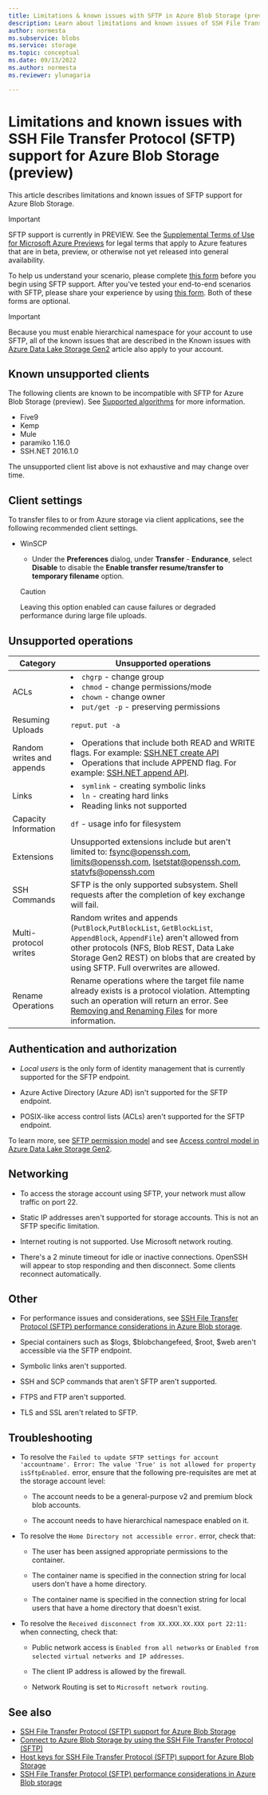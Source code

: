 ```yaml
---
title: Limitations & known issues with SFTP in Azure Blob Storage (preview) | Microsoft Docs
description: Learn about limitations and known issues of SSH File Transfer Protocol (SFTP) support for Azure Blob Storage.
author: normesta
ms.subservice: blobs
ms.service: storage
ms.topic: conceptual
ms.date: 09/13/2022
ms.author: normesta
ms.reviewer: ylunagaria

---
```


# Limitations and known issues with SSH File Transfer Protocol (SFTP) support for Azure Blob Storage (preview)

This article describes limitations and known issues of SFTP support for Azure Blob Storage.

> [!IMPORTANT]
> SFTP support is currently in PREVIEW. 
> See the [Supplemental Terms of Use for Microsoft Azure Previews](https://azure.microsoft.com/support/legal/preview-supplemental-terms/) for legal terms that apply to Azure features that are in beta, preview, or otherwise not yet released into general availability. 
>
> To help us understand your scenario, please complete [this form](https://forms.office.com/r/gZguN0j65Y) before you begin using SFTP support. After you've tested your end-to-end scenarios with SFTP, please share your experience by using [this form](https://forms.office.com/r/MgjezFV1NR). Both of these forms are optional. 

> [!IMPORTANT]
> Because you must enable hierarchical namespace for your account to use SFTP, all of the known issues that are described in the Known issues with [Azure Data Lake Storage Gen2](data-lake-storage-known-issues.md) article also apply to your account.

## Known unsupported clients

The following clients are known to be incompatible with SFTP for Azure Blob Storage (preview). See [Supported algorithms](secure-file-transfer-protocol-support.md#supported-algorithms) for more information.

- Five9
- Kemp
- Mule
- paramiko 1.16.0
- SSH.NET 2016.1.0

The unsupported client list above is not exhaustive and may change over time.

## Client settings

To transfer files to or from Azure storage via client applications, see the following recommended client settings.

- WinSCP

  - Under the **Preferences** dialog, under **Transfer** - **Endurance**, select **Disable** to disable the **Enable transfer resume/transfer to temporary filename** option.
  
  > [!CAUTION]
  > Leaving this option enabled can cause failures or degraded performance during large file uploads.

## Unsupported operations

| Category | Unsupported operations |
|---|---|
| ACLs | <li>`chgrp` - change group<li>`chmod` - change permissions/mode<li>`chown` - change owner<li>`put/get -p` - preserving permissions |
| Resuming Uploads | `reput`. `put -a` |
| Random writes and appends | <li>Operations that include both READ and WRITE flags. For example: [SSH.NET create API](https://github.com/sshnet/SSH.NET/blob/develop/src/Renci.SshNet/SftpClient.cs#:~:text=public%20SftpFileStream-,Create,-(string%20path))<li>Operations that include APPEND flag. For example: [SSH.NET append API](https://github.com/sshnet/SSH.NET/blob/develop/src/Renci.SshNet/SftpClient.cs#:~:text=public%20void-,AppendAllLines,-(string%20path%2C%20IEnumerable%3Cstring%3E%20contents)). |
| Links |<li>`symlink` - creating symbolic links<li>`ln` - creating hard links<li>Reading links not supported |
| Capacity Information | `df` - usage info for filesystem |
| Extensions | Unsupported extensions include but aren't limited to: fsync@openssh.com, limits@openssh.com, lsetstat@openssh.com, statvfs@openssh.com |
| SSH Commands | SFTP is the only supported subsystem. Shell requests after the completion of key exchange will fail. |
| Multi-protocol writes | Random writes and appends (`PutBlock`,`PutBlockList`, `GetBlockList`, `AppendBlock`, `AppendFile`)  aren't allowed from other protocols (NFS, Blob REST, Data Lake Storage Gen2 REST) on blobs that are created by using SFTP. Full overwrites are allowed.|
| Rename Operations | Rename operations where the target file name already exists is a protocol violation. Attempting such an operation will return an error. See [Removing and Renaming Files](https://datatracker.ietf.org/doc/html/draft-ietf-secsh-filexfer-02#section-6.5) for more information.

## Authentication and authorization
  
- _Local users_ is the only form of identity management that is currently supported for the SFTP endpoint.

- Azure Active Directory (Azure AD) isn't supported for the SFTP endpoint.

- POSIX-like access control lists (ACLs) aren't supported for the SFTP endpoint.

To learn more, see [SFTP permission model](secure-file-transfer-protocol-support.md#sftp-permission-model) and see [Access control model in Azure Data Lake Storage Gen2](data-lake-storage-access-control-model.md).

## Networking

- To access the storage account using SFTP, your network must allow traffic on port 22.
 
- Static IP addresses aren't supported for storage accounts. This is not an SFTP specific limitation.
  
- Internet routing is not supported. Use Microsoft network routing.

- There's a 2 minute timeout for idle or inactive connections. OpenSSH will appear to stop responding and then disconnect. Some clients reconnect automatically.

## Other

- For performance issues and considerations, see [SSH File Transfer Protocol (SFTP) performance considerations in Azure Blob storage](secure-file-transfer-protocol-performance.md).
  
- Special containers such as $logs, $blobchangefeed, $root, $web aren't accessible via the SFTP endpoint. 

- Symbolic links aren't supported.

- SSH and SCP commands that aren't SFTP aren't supported.

- FTPS and FTP aren't supported.
  
- TLS and SSL aren't related to SFTP.

## Troubleshooting

- To resolve the `Failed to update SFTP settings for account 'accountname'. Error: The value 'True' is not allowed for property isSftpEnabled.` error, ensure that the following pre-requisites are met at the storage account level:

  - The account needs to be a general-purpose v2 and premium block blob accounts.
  
  - The account needs to have hierarchical namespace enabled on it.

- To resolve the `Home Directory not accessible error.` error, check that:
  
  - The user has been assigned appropriate permissions to the container.
  
  -	The container name is specified in the connection string for local users don't have a home directory.
  
  -	The container name is specified in the connection string for local users that have a home directory that doesn't exist.

- To resolve the `Received disconnect from XX.XXX.XX.XXX port 22:11:` when connecting, check that:
  
  - Public network access is `Enabled from all networks` or `Enabled from selected virtual networks and IP addresses`.
  
  - The client IP address is allowed by the firewall.
  
  - Network Routing is set to `Microsoft network routing`.

## See also

- [SSH File Transfer Protocol (SFTP) support for Azure Blob Storage](secure-file-transfer-protocol-support.md)
- [Connect to Azure Blob Storage by using the SSH File Transfer Protocol (SFTP)](secure-file-transfer-protocol-support-how-to.md)
- [Host keys for SSH File Transfer Protocol (SFTP) support for Azure Blob Storage](secure-file-transfer-protocol-host-keys.md)
- [SSH File Transfer Protocol (SFTP) performance considerations in Azure Blob storage](secure-file-transfer-protocol-performance.md)
